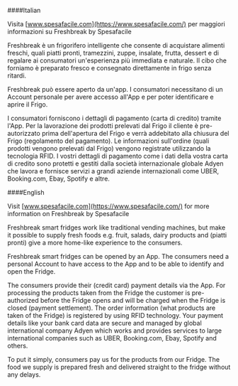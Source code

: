 ####Italian

Visita [www.spesafacile.com](https://www.spesafacile.com/) per maggiori informazioni su Freshbreak by Spesafacile

Freshbreak è un frigorifero intelligente che consente di acquistare alimenti freschi, quali piatti pronti, tramezzini, zuppe, insalate, frutta, dessert e di regalare ai consumatori un'esperienza più immediata e naturale. Il cibo che forniamo è preparato fresco e consegnato direttamente in frigo senza ritardi.

Freshbreak può essere aperto da un'app. I consumatori necessitano di un Account personale per avere accesso all'App e per poter identificare e aprire il Frigo.

I consumatori forniscono i dettagli di pagamento (carta di credito) tramite l'App. Per la lavorazione dei prodotti prelevati dal Frigo il cliente è pre-autorizzato prima dell'apertura del Frigo e verrà addebitato alla chiusura del Frigo (regolamento del pagamento). Le informazioni sull'ordine (quali prodotti vengono prelevati dal Frigo) vengono registrate utilizzando la tecnologia RFID. I vostri dettagli di pagamento come i dati della vostra carta di credito sono protetti e gestiti dalla società internazionale globale Adyen che lavora e fornisce servizi a grandi aziende internazionali come UBER, Booking.com, Ebay, Spotify e altre.

####English

Visit [www.spesafacile.com](https://www.spesafacile.com/) for more information on Freshbreak by Spesafacile

Freshbreak smart fridges work like traditional vending machines, but make it possible to supply fresh foods e.g. fruit, salads, dairy products and (piatti pronti) give a more home-like experience to the consumers.

Freshbreak smart fridges can be opened by an App. The consumers need a personal Account to have access to the App and to be able to identify and open the Fridge.

The consumers provide their (credit card) payment details via the App. For processing the products taken from the Fridge the customer is pre-authorized before the Fridge opens and will be charged when the Fridge is closed (payment settlement). The order information (what products are taken of the Fridge) is registered by using RFID technology. Your payment details like your bank card data are secure and managed by global international company Adyen which works and provides services to large international companies such as UBER, Booking.com, Ebay, Spotify and others.

To put it simply, consumers pay us for the products from our Fridge. The food we supply is prepared fresh and delivered straight to the fridge without any delays.
